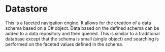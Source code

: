 # Datastore

This is a faceted navigation engine. It allows for the creation of a data schema based on a C# object. Data based on the defined schema can be added to a data repository and then queried. This is similar to a traditional database except that the schema is small (single object) and searching is performed on the faceted values defined in the schema.
